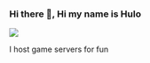### Hi there 👋, Hi my name is Hulo
![](![image](https://user-images.githubusercontent.com/85990620/160854761-1be52b6a-e070-4c95-9a55-087b1647c5e9.png)
)

I host game servers for fun 


